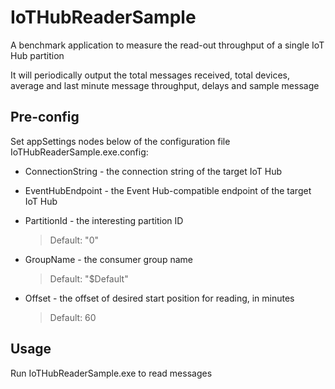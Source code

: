 # IoTHubReaderSample
A benchmark application to measure the read-out throughput of a single IoT Hub partition

It will periodically output the total messages received, total devices, average and last minute message throughput, delays and sample message


## Pre-config
Set appSettings nodes below of the configuration file IoTHubReaderSample.exe.config:

* ConnectionString - the connection string of the target IoT Hub

* EventHubEndpoint - the Event Hub-compatible endpoint of the target IoT Hub

* PartitionId - the interesting partition ID
  > Default: "0"

* GroupName - the consumer group name
  > Default: "$Default"

* Offset - the offset of desired start position for reading, in minutes
  > Default: 60


## Usage
Run IoTHubReaderSample.exe to read messages